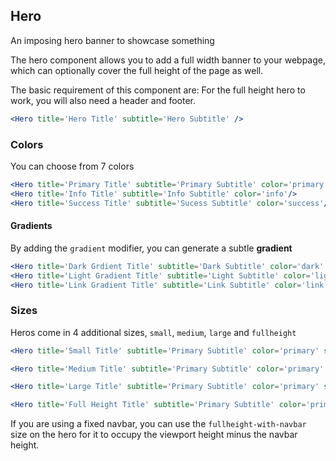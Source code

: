 ## Hero
An imposing hero banner to showcase something

The hero component allows you to add a full width banner to your webpage, which can optionally cover the full height of the page as well.

The basic requirement of this component are:
For the full height hero to work, you will also need a header and footer.

```jsx
<Hero title='Hero Title' subtitle='Hero Subtitle' />
```

### Colors

You can choose from 7 colors
```jsx
<Hero title='Primary Title' subtitle='Primary Subtitle' color='primary'/>
<Hero title='Info Title' subtitle='Info Subtitle' color='info'/>
<Hero title='Success Title' subtitle='Sucess Subtitle' color='success'/>
```

#### Gradients

By adding the ```gradient``` modifier, you can generate a subtle **gradient**

```jsx
<Hero title='Dark Grdient Title' subtitle='Dark Subtitle' color='dark' gradient/>
<Hero title='Light Gradient Title' subtitle='Light Subtitle' color='light' gradient/>
<Hero title='Link Gradient Title' subtitle='Link Subtitle' color='link' gradient/>
```

### Sizes

Heros come in 4 additional sizes, ```small```, ```medium```, ```large``` and ```fullheight```

```jsx
<Hero title='Small Title' subtitle='Primary Subtitle' color='primary' size='small'/>
```

```jsx
<Hero title='Medium Title' subtitle='Primary Subtitle' color='primary' size='medium'/>
```
```jsx
<Hero title='Large Title' subtitle='Primary Subtitle' color='primary' size='large'/>
```
```jsx
<Hero title='Full Height Title' subtitle='Primary Subtitle' color='primary' size='fullheight'/>
```
If you are using a fixed navbar, you can use the ```fullheight-with-navbar``` size on the hero for it to occupy the viewport height minus the navbar height.
